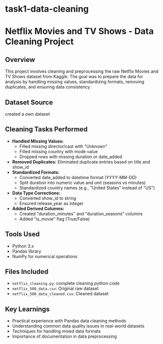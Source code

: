 # task1-data-cleaning
# Netflix Movies and TV Shows - Data Cleaning Project

## Overview
This project involves cleaning and preprocessing the raw Netflix Movies and TV Shows dataset from Kaggle. The goal was to prepare the data for analysis by handling missing values, standardizing formats, removing duplicates, and ensuring data consistency.

## Dataset Source
created a own dataset

## Cleaning Tasks Performed
- **Handled Missing Values:**
  - Filled missing director/cast with "Unknown"
  - Filled missing country with mode value
  - Dropped rows with missing duration or date_added
- **Removed Duplicates:** Eliminated duplicate entries based on title and show_id
- **Standardized Formats:**
  - Converted date_added to datetime format (YYYY-MM-DD)
  - Split duration into numeric value and unit (seasons vs minutes)
  - Standardized country names (e.g., "United States" instead of "US")
- **Data Type Corrections:**
  - Converted show_id to string
  - Ensured release_year as integer
- **Added Derived Columns:**
  - Created "duration_minutes" and "duration_seasons" columns
  - Added "is_movie" flag (True/False)

## Tools Used
- Python 3.x
- Pandas library
- NumPy for numerical operations

## Files Included
- `netflix_cleaning.py`: complete cleaning python code
- `netflix_500_data.csv`: Original raw dataset
- `netflix_500_data_cleaned.csv`: Cleaned dataset

## Key Learnings
- Practical experience with Pandas data cleaning methods
- Understanding common data quality issues in real-world datasets
- Techniques for handling mixed data formats
- Importance of documentation in data preprocessing
